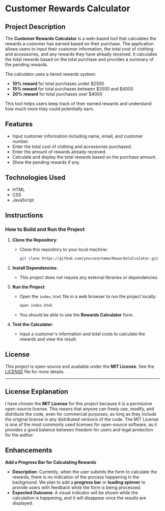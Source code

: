 # Customer Rewards Calculator

## Project Description

The **Customer Rewards Calculator** is a web-based tool that calculates the rewards a customer has earned based on their purchase. The application allows users to input their customer information, the total cost of clothing and accessories, and any rewards they have already received. It calculates the total rewards based on the total purchase and provides a summary of the pending rewards.

The calculator uses a tiered rewards system:
- **10% reward** for total purchases under $2500
- **15% reward** for total purchases between $2500 and $4000
- **20% reward** for total purchases over $4000

This tool helps users keep track of their earned rewards and understand how much more they could potentially earn.

## Features

- Input customer information including name, email, and customer number.
- Enter the total cost of clothing and accessories purchased.
- Enter the amount of rewards already received.
- Calculate and display the total rewards based on the purchase amount.
- Show the pending rewards if any.

## Technologies Used

- HTML
- CSS
- JavaScript

## Instructions

### How to Build and Run the Project

1. **Clone the Repository**:
   - Clone this repository to your local machine:
     ```bash
     git clone https://github.com/yourusername/RewardsCalculator.git
     ```

2. **Install Dependencies**:
   - This project does not require any external libraries or dependencies.

3. **Run the Project**:
   - Open the `index.html` file in a web browser to run the project locally:
     ```bash
     open index.html
     ```
   - You should be able to see the **Rewards Calculator** form.

4. **Test the Calculator**:
   - Input a customer's information and total costs to calculate the rewards and view the result.
## License

This project is open-source and available under the **MIT License**. See the [LICENSE](LICENSE) file for more details.

---

## License Explanation

I have chosen the **MIT License** for this project because it is a permissive open-source license. This means that anyone can freely use, modify, and distribute the code, even for commercial purposes, as long as they include the original license in any distributed versions of the code. The MIT License is one of the most commonly used licenses for open-source software, as it provides a good balance between freedom for users and legal protection for the author.

## Enhancements
**Add a Progress Bar for Calculating Rewards**
   - **Description**: Currently, when the user submits the form to calculate the rewards, there is no indication of the process happening in the background. We plan to add a **progress bar** or **loading spinner** to provide users with feedback while the form is being processed.
   - **Expected Outcome**: A visual indicator will be shown while the calculation is happening, and it will disappear once the results are displayed.


